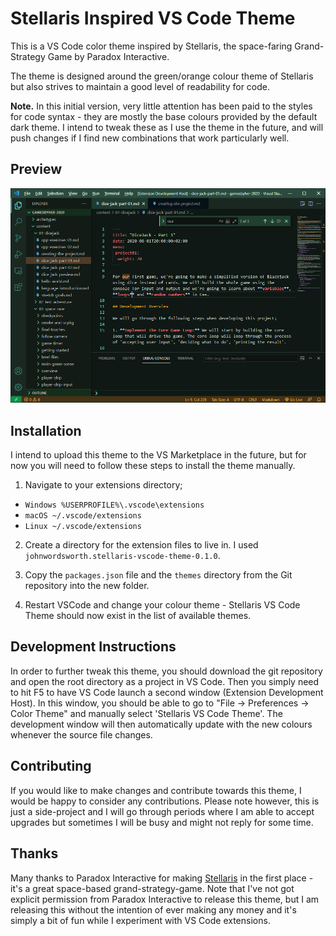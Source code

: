 # Stellaris Inspired VS Code Theme

This is a VS Code color theme inspired by Stellaris, the space-faring Grand-Strategy Game by Paradox Interactive. 

The theme is designed around the green/orange colour theme of Stellaris but also strives to maintain a good level of readability for code.

**Note.** In this initial version, very little attention has been paid to the styles for code syntax - they are mostly the base colours provided by the default dark theme. I intend to tweak these as I use the theme in the future, and will push changes if I find new combinations that work particularly well.


## Preview

<div align="center">
	<img src="/docs/theme-preview.png" title="Stellaris VS Code Theme Preview" />
</div>


## Installation

I intend to upload this theme to the VS Marketplace in the future, but for now you will need to follow these steps to install the theme manually. 

1. Navigate to your extensions directory;

* `Windows %USERPROFILE%\.vscode\extensions`
* `macOS ~/.vscode/extensions`
* `Linux ~/.vscode/extensions`

2. Create a directory for the extension files to live in. I used `johnwordsworth.stellaris-vscode-theme-0.1.0`.

3. Copy the `packages.json` file and the `themes` directory from the Git repository into the new folder.

4. Restart VSCode and change your colour theme - Stellaris VS Code Theme should now exist in the list of available themes.


## Development Instructions

In order to further tweak this theme, you should download the git repository and open the root directory as a project in VS Code. Then you simply need to hit F5 to have VS Code launch a second window (Extension Development Host). In this window, you should be able to go to "File -> Preferences -> Color Theme" and manually select 'Stellaris VS Code Theme'. The development window will then automatically update with the new colours whenever the source file changes.


## Contributing

If you would like to make changes and contribute towards this theme, I would be happy to consider any contributions. Please note however, this is just a side-project and I will go through periods where I am able to accept upgrades but sometimes I will be busy and might not reply for some time.


## Thanks

Many thanks to Paradox Interactive for making [Stellaris](https://store.steampowered.com/app/281990/Stellaris/) in the first place - it's a great space-based grand-strategy-game. Note that I've not got explicit permission from Paradox Interactive to release this theme, but I am releasing this without the intention of ever making any money and it's simply a bit of fun while I experiment with VS Code extensions.
